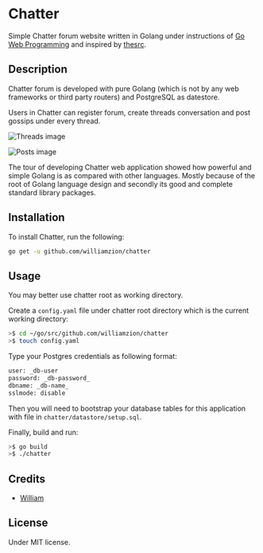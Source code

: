 # Chatter

Simple Chatter forum website written in Golang under instructions of [Go Web Programming](https://www.goodreads.com/book/show/27797995-go-web-programming) and inspired by [thesrc](https://github.com/sourcegraph/thesrc).

## Description

Chatter forum is developed with pure Golang (which is not by any web frameworks or third party routers) and PostgreSQL as datestore.

Users in Chatter can register forum, create threads conversation and post gossips under every thread.

![Threads image](https://github.com/williamzion/chatter/blob/master/assets/threads.png)

![Posts image](https://github.com/williamzion/chatter/blob/master/assets/posts.png)

The tour of developing Chatter web application showed how powerful and simple Golang is as compared with other languages. Mostly because of the root of Golang language design and secondly its good and complete standard library packages.

## Installation

To install Chatter, run the following:

```bash
go get -u github.com/williamzion/chatter
```

## Usage

You may better use chatter root as working directory.

Create a `config.yaml` file under chatter root directory which is the current working directory:

```bash
>$ cd ~/go/src/github.com/williamzion/chatter
>$ touch config.yaml
```

Type your Postgres credentials as following format:

```txt
user: _db-user
password: _db-password_
dbname: _db-name_
sslmode: disable
```

Then you will need to bootstrap your database tables for this application with file in `chatter/datastore/setup.sql`.

Finally, build and run:

```bash
>$ go build
>$ ./chatter
```

## Credits

- [William](https://github.com/williamzion)

## License

Under MIT license.
